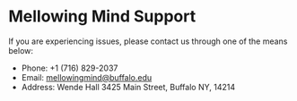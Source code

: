 # Mellowing Mind Support

If you are experiencing issues, please contact us through one of the means below:

- Phone: +1 (716) 829-2037
- Email: mellowingmind@buffalo.edu
- Address: Wende Hall 3425 Main Street, Buffalo NY, 14214
